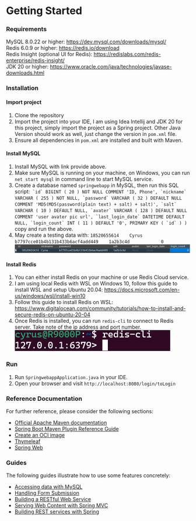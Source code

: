 # Getting Started

### Requirements
MySQL 8.0.22 or higher: https://dev.mysql.com/downloads/mysql/ \
Redis 6.0.9 or higher: https://redis.io/download \
Redis Insight (optional UI for Redis): https://redislabs.com/redis-enterprise/redis-insight/ \
JDK 20 or higher: https://www.oracle.com/java/technologies/javase-downloads.html


### Installation
#### Import project
1. Clone the repository
2. Import the project into your IDE, I am using Idea Intellij and JDK 20 for this project, simply import the project as a Spring project.
Other Java Version should work as well, just change the version in `pom.xml` file.
3. Ensure all dependencies in `pom.xml` are installed and built with Maven.

#### Install MySQL
1. Install MySQL with link provide above.
2. Make sure MySQL is running on your machine, on Windows, you can run `net start mysql` in command line to start MySQL service.
3. Create a database named `springwebapp` in MySQL, then run this SQL script:``
   `id` BIGINT ( 20 ) NOT NULL COMMENT 'ID, Phone',
   `nickname` VARCHAR ( 255 ) NOT NULL,
   `password` VARCHAR ( 32 ) DEFAULT NULL COMMENT 'MD5(MD5(password(plain text) + salt) + salt)',
   `salt` VARCHAR ( 10 ) DEFAULT NULL,
   `avater` VARCHAR ( 128 ) DEFAULT NULL COMMENT 'user avater pic url',
   `last_login_date` DATETIME DEFAULT NULL,
   `login_count` INT ( 11 ) DEFAULT '0',
   PRIMARY KEY ( `id` )
   )`` copy and run the above.
4. May create a testing data with: ``18520655614	Cyrus	b7797cce01b4b131b433b6acf4add449	1a2b3c4d			0``
![img_1.png](media/img_1.png)

#### Install Redis
1. You can either install Redis on your machine or use Redis Cloud service.
2. I am using local Redis with WSL on Windows 10, follow this guide 
to install WSL and setup Ubuntu 20.04: https://docs.microsoft.com/en-us/windows/wsl/install-win10
3. Follow this guide to install 
Redis on WSL: https://www.digitalocean.com/community/tutorials/how-to-install-and-secure-redis-on-ubuntu-20-04
4. Once Redis is installed, you can run `redis-cli` to connect to Redis server. Take note of the ip address and port number.
![img.png](media/img.png)

### Run
1. Run `SpringwebappApplication.java` in your IDE.
2. Open your browser and visit `http://localhost:8080/login/toLogin`

### Reference Documentation

For further reference, please consider the following sections:

* [Official Apache Maven documentation](https://maven.apache.org/guides/index.html)
* [Spring Boot Maven Plugin Reference Guide](https://docs.spring.io/spring-boot/docs/3.0.5/maven-plugin/reference/html/)
* [Create an OCI image](https://docs.spring.io/spring-boot/docs/3.0.5/maven-plugin/reference/html/#build-image)
* [Thymeleaf](https://docs.spring.io/spring-boot/docs/3.0.5/reference/htmlsingle/#web.servlet.spring-mvc.template-engines)
* [Spring Web](https://docs.spring.io/spring-boot/docs/3.0.5/reference/htmlsingle/#web)

### Guides

The following guides illustrate how to use some features concretely:

* [Accessing data with MySQL](https://spring.io/guides/gs/accessing-data-mysql/)
* [Handling Form Submission](https://spring.io/guides/gs/handling-form-submission/)
* [Building a RESTful Web Service](https://spring.io/guides/gs/rest-service/)
* [Serving Web Content with Spring MVC](https://spring.io/guides/gs/serving-web-content/)
* [Building REST services with Spring](https://spring.io/guides/tutorials/rest/)

